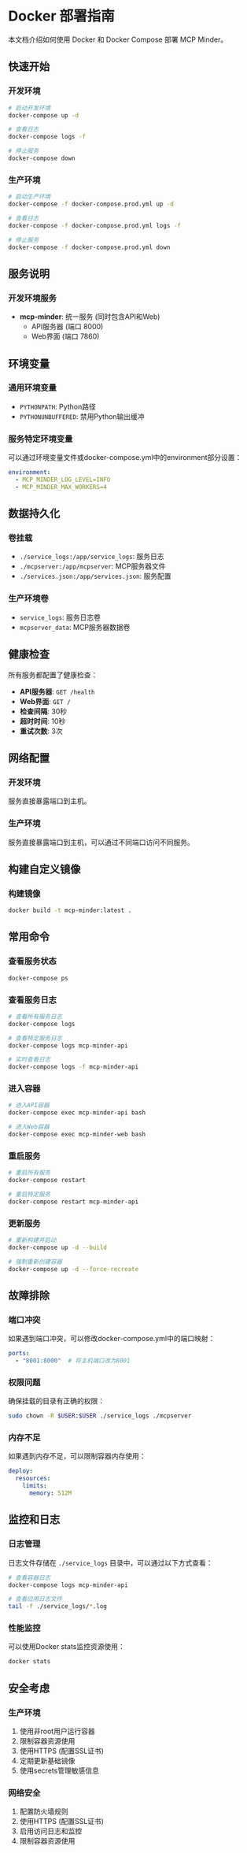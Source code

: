 # Docker 部署指南

本文档介绍如何使用 Docker 和 Docker Compose 部署 MCP Minder。

## 快速开始

### 开发环境

```bash
# 启动开发环境
docker-compose up -d

# 查看日志
docker-compose logs -f

# 停止服务
docker-compose down
```

### 生产环境

```bash
# 启动生产环境
docker-compose -f docker-compose.prod.yml up -d

# 查看日志
docker-compose -f docker-compose.prod.yml logs -f

# 停止服务
docker-compose -f docker-compose.prod.yml down
```

## 服务说明

### 开发环境服务

- **mcp-minder**: 统一服务 (同时包含API和Web)
  - API服务器 (端口 8000)
  - Web界面 (端口 7860)

## 环境变量

### 通用环境变量

- `PYTHONPATH`: Python路径
- `PYTHONUNBUFFERED`: 禁用Python输出缓冲

### 服务特定环境变量

可以通过环境变量文件或docker-compose.yml中的environment部分设置：

```yaml
environment:
  - MCP_MINDER_LOG_LEVEL=INFO
  - MCP_MINDER_MAX_WORKERS=4
```

## 数据持久化

### 卷挂载

- `./service_logs:/app/service_logs`: 服务日志
- `./mcpserver:/app/mcpserver`: MCP服务器文件
- `./services.json:/app/services.json`: 服务配置

### 生产环境卷

- `service_logs`: 服务日志卷
- `mcpserver_data`: MCP服务器数据卷

## 健康检查

所有服务都配置了健康检查：

- **API服务器**: `GET /health`
- **Web界面**: `GET /`
- **检查间隔**: 30秒
- **超时时间**: 10秒
- **重试次数**: 3次

## 网络配置

### 开发环境

服务直接暴露端口到主机。

### 生产环境

服务直接暴露端口到主机，可以通过不同端口访问不同服务。

## 构建自定义镜像

### 构建镜像

```bash
docker build -t mcp-minder:latest .
```

## 常用命令

### 查看服务状态

```bash
docker-compose ps
```

### 查看服务日志

```bash
# 查看所有服务日志
docker-compose logs

# 查看特定服务日志
docker-compose logs mcp-minder-api

# 实时查看日志
docker-compose logs -f mcp-minder-api
```

### 进入容器

```bash
# 进入API容器
docker-compose exec mcp-minder-api bash

# 进入Web容器
docker-compose exec mcp-minder-web bash
```

### 重启服务

```bash
# 重启所有服务
docker-compose restart

# 重启特定服务
docker-compose restart mcp-minder-api
```

### 更新服务

```bash
# 重新构建并启动
docker-compose up -d --build

# 强制重新创建容器
docker-compose up -d --force-recreate
```

## 故障排除

### 端口冲突

如果遇到端口冲突，可以修改docker-compose.yml中的端口映射：

```yaml
ports:
  - "8001:8000"  # 将主机端口改为8001
```

### 权限问题

确保挂载的目录有正确的权限：

```bash
sudo chown -R $USER:$USER ./service_logs ./mcpserver
```

### 内存不足

如果遇到内存不足，可以限制容器内存使用：

```yaml
deploy:
  resources:
    limits:
      memory: 512M
```

## 监控和日志

### 日志管理

日志文件存储在 `./service_logs` 目录中，可以通过以下方式查看：

```bash
# 查看容器日志
docker-compose logs mcp-minder-api

# 查看应用日志文件
tail -f ./service_logs/*.log
```

### 性能监控

可以使用Docker stats监控资源使用：

```bash
docker stats
```

## 安全考虑

### 生产环境

1. 使用非root用户运行容器
2. 限制容器资源使用
3. 使用HTTPS (配置SSL证书)
4. 定期更新基础镜像
5. 使用secrets管理敏感信息

### 网络安全

1. 配置防火墙规则
2. 使用HTTPS (配置SSL证书)
3. 启用访问日志和监控
4. 限制容器资源使用
